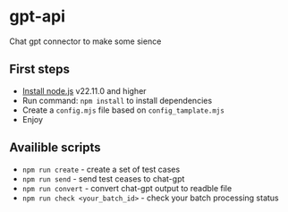 # gpt-api
Chat gpt connector to make some sience

## First steps 
- [Install node.js](https://nodejs.org/en) v22.11.0 and higher
- Run command: `npm install` to install dependencies
- Create a `config.mjs` file based on `config_tamplate.mjs`
- Enjoy

## Availible scripts
- `npm run create` - create a set of test cases
- `npm run send` - send test ceases to chat-gpt
- `npm run convert` - convert chat-gpt output to readble file
- `npm run check <your_batch_id>` - check your batch processing status
